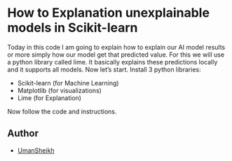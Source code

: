 
# How to Explanation unexplainable models in Scikit-learn

Today in this code I am going to explain how to explain our AI model results or more simply how our model get that predicted value. For this we will use a python library called lime. It basically explains these predictions locally and it supports all models.
Now let’s start.
Install 3 python libraries:

* Scikit-learn (for Machine Learning)
* Matplotlib (for visualizations)
* Lime (for Explanation)

Now follow the code and instructions.
## Author

- [UmanSheikh](https://www.linkedin.com/in/umansheikh/)

